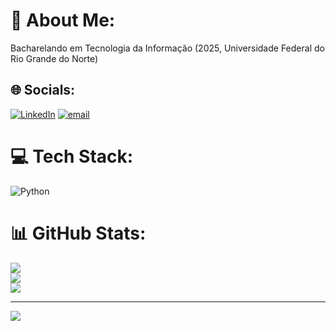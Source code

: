 # 💫 About Me:
Bacharelando em Tecnologia da Informação (2025, Universidade Federal do Rio Grande do Norte)


## 🌐 Socials:
[![LinkedIn](https://img.shields.io/badge/LinkedIn-%230077B5.svg?logo=linkedin&logoColor=white)](https://linkedin.com/in/leonardo-alenccar) [![email](https://img.shields.io/badge/Email-D14836?logo=gmail&logoColor=white)](mailto:leoniuqalencar@gmail.com) 

# 💻 Tech Stack:
![Python](https://img.shields.io/badge/python-3670A0?style=for-the-badge&logo=python&logoColor=ffdd54)
# 📊 GitHub Stats:
![](https://github-readme-stats.vercel.app/api?username=leoalenccar&theme=radical&hide_border=false&include_all_commits=false&count_private=false)<br/>
![](https://nirzak-streak-stats.vercel.app/?user=leoalenccar&theme=radical&hide_border=false)<br/>
![](https://github-readme-stats.vercel.app/api/top-langs/?username=leoalenccar&theme=radical&hide_border=false&include_all_commits=false&count_private=false&layout=compact)

---
[![](https://visitcount.itsvg.in/api?id=leoalenccar&icon=0&color=0)](https://visitcount.itsvg.in)

<!-- Proudly created with GPRM ( https://gprm.itsvg.in ) -->
